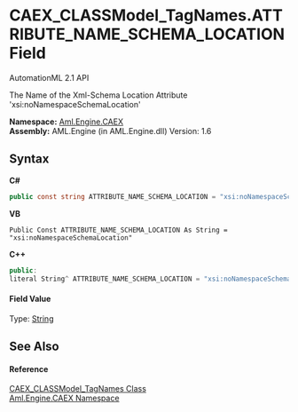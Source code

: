 # CAEX_CLASSModel_TagNames.ATTRIBUTE_NAME_SCHEMA_LOCATION Field
AutomationML 2.1 API 

The Name of the Xml-Schema Location Attribute 'xsi:noNamespaceSchemaLocation'

**Namespace:**&nbsp;<a href="N_Aml_Engine_CAEX">Aml.Engine.CAEX</a><br />**Assembly:**&nbsp;AML.Engine (in AML.Engine.dll) Version: 1.6

## Syntax

**C#**<br />
``` C#
public const string ATTRIBUTE_NAME_SCHEMA_LOCATION = "xsi:noNamespaceSchemaLocation"
```

**VB**<br />
``` VB
Public Const ATTRIBUTE_NAME_SCHEMA_LOCATION As String = "xsi:noNamespaceSchemaLocation"
```

**C++**<br />
``` C++
public:
literal String^ ATTRIBUTE_NAME_SCHEMA_LOCATION = "xsi:noNamespaceSchemaLocation"
```


#### Field Value
Type: <a href="https://docs.microsoft.com/dotnet/api/system.string" target="_parent" rel="noopener noreferrer">String</a>

## See Also


#### Reference
<a href="T_Aml_Engine_CAEX_CAEX_CLASSModel_TagNames">CAEX_CLASSModel_TagNames Class</a><br /><a href="N_Aml_Engine_CAEX">Aml.Engine.CAEX Namespace</a><br />